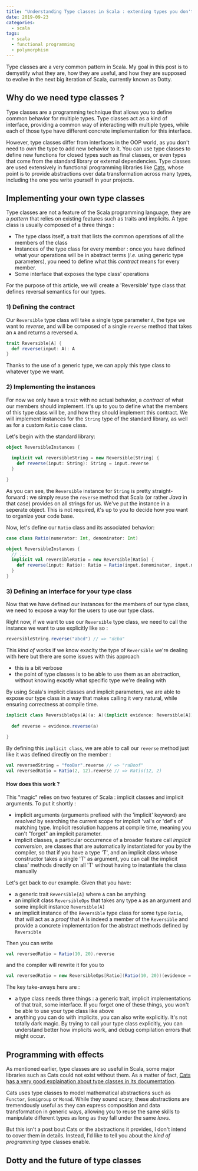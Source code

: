 ```yaml
---
title: "Understanding Type classes in Scala : extending types you don't own"
date: 2019-09-23
categories:
  - scala
tags:
  - scala
  - functional programming
  - polymorphism
---
```


Type classes are a very common pattern in Scala. My goal in this post is to demystify what
they are, how they are useful, and how they are supposed to evolve in the next big iteration of Scala,
currently known as Dotty.

## Why do we need type classes ?

Type classes are a programming technique that allows you to define common behavior for
multiple types. Type classes act as a kind of interface, providing a common way of interacting with
multiple types, while each of those type have different concrete implementation for this interface.

However, type classes differ from interfaces in the OOP world, as you don't need to *own* the type
to add new behavior to it. You can use type classes to define new functions for closed types such as
final classes, or even types that come from the standard library or external dependencies. Type classes
are used extensively in functional programming libraries like [Cats](https://typelevel.org/cats/), whose point
is to provide abstractions over data transformation across many types, including the one you write yourself
in your projects.

## Implementing your own type classes

Type classes are not a feature of the Scala programming language, they are a *pattern* that relies on
existing features such as traits and implicits. A type class is usually composed of a three things :

- The type class itself, a trait that lists the common operations of all the members of the class
- Instances of the type class for every member : once you have defined what your operations will be in abstract
terms (*i.e.* using generic type parameters), you need to define what this *contract* means for every member.
- Some interface that exposes the type class' operations

For the purpose of this article, we will create a 'Reversible' type class that defines reversal semantics for
our types.

### 1) Defining the contract

Our `Reversible` type class will take a single type parameter `A`, the type we want to *reverse*, and will be
composed of a single `reverse` method that takes an `A` and returns a reversed `A`.

```scala
trait Reversible[A] {
  def reverse(input: A): A
}
```

Thanks to the use of a generic type, we can apply this type class to whatever type we want.

### 2) Implementing the instances

For now we only have a `trait` with no actual behavior, a *contract* of what our members should implement.
It's up to you to define what the members of this type class will be, and how they should implement this contract.
We will implement instances for the `String` type of the standard library, as well as for a custom
`Ratio` case class.

Let's begin with the standard library:

```scala
object ReversibleInstances {
  
  implicit val reversibleString = new Reversible[String] {
    def reverse(input: String): String = input.reverse
  }

}
```

As you can see, the `Reversible` instance for `String` is pretty straight-forward : we simply reuse the `reverse`
method that Scala (or rather *Java* in that case) provides on all strings for us. We've put the instance in a 
seperate object. This is not required, it's up to you to decide how you want to organize your code base.

Now, let's define our `Ratio` class and its associated behavior:

```scala
case class Ratio(numerator: Int, denominator: Int)

object ReversibleInstances {
  // ...
  implicit val reversibleRatio = new Reversible[Ratio] {
    def reverse(input: Ratio): Ratio = Ratio(input.denominator, input.numerator)
  }
}
```

### 3) Defining an interface for your type class

Now that we have defined our instances for the members of our type class, we need to expose a way
for the users to use our type class. 

Right now, if we want to use our `Reversible` type class, we need to call the instance we want to use
explicitly like so : 

```scala
reversibleString.reverse("abcd") // => "dcba"
```

This *kind of* works if we know exaclty the type of `Reversible` we're dealing with here but there are some
issues with this approach

- this is a bit verbose
- the point of type classes is to be able to use them as an abstraction, without knowing exactly what specific type
we're dealing with

By using Scala's implicit classes and implicit parameters, we are able to expose our type class in a way that 
makes calling it very natural, while ensuring correctness at compile time.

```scala
implicit class ReversibleOps[A](a: A)(implicit evidence: Reversible[A]) {
  
  def reverse = evidence.reverse(a)

}
```

By defining this `implicit class`, we are able to call our `reverse` method just like it was defined
directly on the member :

```scala
val reversedString = "fooBar".reverse // => "raBoof"
val reversedRatio = Ratio(2, 12).reverse // => Ratio(12, 2)
```

#### How does this work ?

This "magic" relies on two features of Scala : implicit classes and implicit arguments. To put it
shortly :

- implicit arguments (arguments prefixed with the 'implicit' keyword) are *resolved* by searching the current scope
for implicit 'val's or 'def's of matching type. Implicit resolution happens at compile time, meaning you
can't "forget" an implicit parameter.
- implicit classes, a particular occurrence of a broader feature call *implicit conversion*, are classes
that are automatically instantiated for you by the compiler, so that if you have a type 'T', and an implicit class
whose constructor takes a single 'T' as argument, you can call the implicit class' methods directly on all 'T' without
having to instantiate the class manually

Let's get back to our example. Given that you have:

- a generic trait `Reversible[A]` where `A` can be anything
- an implicit class `ReversibleOps` that takes any type `A` as an argument and some implicit instance
`Reversible[A]`
- an implicit instance of the `Reversible` type class for some type `Ratio`, that will act as a *proof* that A
is indeed a member of the `Reversible` and provide a concrete implementation for the abstract methods defined by
`Reversible`

Then you can write

```scala
val reversedRatio = Ratio(10, 20).reverse
```

and the compiler will rewrite it for you to

```scala
val reversedRatio = new ReversibleOps[Ratio](Ratio(10, 20))(evidence = reversibleRatio).reverse
```

The key take-aways here are :

- a type class needs three things : a generic trait, implicit implementations of that trait, some interface. If
you forget one of these things, you won't be able to use your type class like above
- anything you can do with implicits, you can also write explicitly. It's not totally dark magic. By trying 
to call your type class explicitly, you can understand better how implicits work, and debug compilation errors that
might occur.

## Programming with effects

As mentioned earlier, type classes are so useful in Scala, some major libraries such as Cats could not
exist without them. As a matter of fact, 
[Cats has a very good explaination about type classes in its documentation](https://typelevel.org/cats/typeclasses.html).

Cats uses type classes to model mathematical abstractions such as `Functor`, `Semigroup` or
`Monad`. While they sound scary, these abstractions are tremendously useful as they can express composition and data
transformation in generic ways, allowing you to reuse the same skills to manipulate different types as long 
as they fall under the same *laws*.

But this isn't a post bout Cats or the abstractions it provides, I don't intend to cover them in details. Instead,
I'd like to tell you about the *kind of programming* type classes enable.

## Dotty and the future of type classes